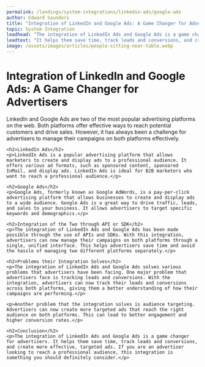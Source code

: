 ```yaml
---
permalink: /landings/system-integrations/linkedin-ads/google-ads
author: Edward Saunders
title: "Integration of LinkedIn and Google Ads: A Game Changer for Advertisers"
topic: System Integration
leadhead: "The integration of LinkedIn Ads and Google Ads is a game changer for advertisers"
leadtext: "It helps them save time, track leads and conversions, and create more effective, targeted ads. If you are an advertiser looking to reach a professional audience, this integration is something you should definitely consider."
image: /assets/images/articles/people-sitting-near-table.webp
---
```

<div class="arttext">	<h1>Integration of LinkedIn and Google Ads: A Game Changer for Advertisers</h1>
	<p>LinkedIn and Google Ads are two of the most popular advertising platforms on the web. Both platforms offer effective ways to reach potential customers and drive sales. However, it has always been a challenge for advertisers to manage their campaigns on both platforms effectively.</p>

	<h2>LinkedIn Ads</h2>
	<p>LinkedIn Ads is a popular advertising platform that allows marketers to create and display ads to a professional audience. It offers various ad formats, such as sponsored content, sponsored InMail, and display ads. LinkedIn Ads is ideal for B2B marketers who want to reach a professional audience.</p>

	<h2>Google Ads</h2>
	<p>Google Ads, formerly known as Google AdWords, is a pay-per-click advertising platform that allows businesses to create and display ads to a wide audience. Google Ads is a great way to drive traffic, leads, and sales to your business. It allows advertisers to target specific keywords and demographics.</p>

	<h2>Integration of the Two through API or SDK</h2>
	<p>The integration of LinkedIn Ads and Google Ads has been made possible through the use of APIs and SDKs. With this integration, advertisers can now manage their campaigns on both platforms through a single, unified interface. This helps advertisers save time and avoid the hassle of managing two different platforms separately.</p>

	<h2>Problems their Integration Solves</h2>
	<p>The integration of LinkedIn Ads and Google Ads solves various problems that advertisers have been facing. One major problem that advertisers face is tracking leads and conversions. With the integration, advertisers can now track their leads and conversions across both platforms, giving them a better understanding of how their campaigns are performing.</p>

	<p>Another problem that the integration solves is audience targeting. Advertisers can now create more targeted ads that reach the right audience on both platforms. This can lead to better engagement and higher conversion rates.</p>

	<h2>Conclusion</h2>
	<p>The integration of LinkedIn Ads and Google Ads is a game changer for advertisers. It helps them save time, track leads and conversions, and create more effective, targeted ads. If you are an advertiser looking to reach a professional audience, this integration is something you should definitely consider.</p>
</div>